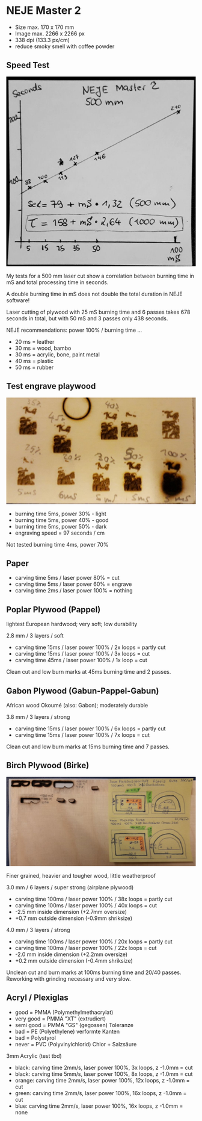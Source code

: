 # NEJE Master 2

* Size max. 170 x 170 mm 
* Image max. 2266 x 2266 px
* 338 dpi (133.3 px/cm)
* reduce smoky smell with coffee powder

## Speed Test

![](test-speed-125x125mm.jpg)

My tests for a 500 mm laser cut show a correlation between burning time in mS and total processing time in seconds.

A double burning time in mS does not double the total duration in NEJE software!

Laser cutting of plywood with 25 mS burning time and 6 passes takes 678 seconds in total, but with 50 mS and 3 passes only 438 seconds.

NEJE recommendations: power 100% / burning time ...
* 20 ms = leather
* 30 ms = wood, bambo
* 30 ms = acrylic, bone, paint metal
* 40 ms = plastic
* 50 ms = rubber

## Test engrave playwood

![](test-engeave-playwood-5ms.jpg)

* burning time 5ms, power 30% - light
* burning time 5ms, power 40% - good
* burning time 5ms, power 50% - dark
* engraving speed = 97 seconds / cm

Not tested burning time 4ms, power 70%

## Paper 

* carving time 5ms / laser power 80% = cut
* carving time 5ms / laser power 60% = engrave
* carving time 2ms / laser power 100% = nothing

## Poplar Plywood (Pappel)

lightest European hardwood; very soft; low durability

2.8 mm / 3 layers / soft
* carving time 15ms / laser power 100% / 2x loops = partly cut
* carving time 15ms / laser power 100% / 3x loops = cut
* carving time 45ms / laser power 100% / 1x loop = cut

Clean cut and low burn marks at 45ms burning time and 2 passes.

## Gabon Plywood (Gabun-Pappel-Gabun)

African wood Okoumé (also: Gabon); moderately durable

3.8 mm / 3 layers / strong
* carving time 15ms / laser power 100% / 6x loops = partly cut
* carving time 15ms / laser power 100% / 7x loops = cut

Clean cut and low burn marks at 15ms burning time and 7 passes.

## Birch Plywood (Birke)

![](birch-birke-3mm6x-4mm3x.jpg)

Finer grained, heavier and tougher wood, little weatherproof

3.0 mm / 6 layers / super strong (airplane plywood)
* carving time 100ms / laser power 100% / 38x loops = partly cut
* carving time 100ms / laser power 100% / 40x loops = cut
* -2.5 mm inside dimension (+2.7mm oversize)
* +0.7 mm outside dimension (-0.9mm shriksize)

4.0 mm / 3 layers / strong
* carving time 100ms / laser power 100% / 20x loops = partly cut
* carving time 100ms / laser power 100% / 22x loops = cut
* -2.0 mm inside dimension (+2.2mm oversize)
* +0.2 mm outside dimension (-0.4mm shriksize)

Unclean cut and burn marks at 100ms burning time and 20/40 passes. Reworking with grinding necessary and very slow.

## Acryl / Plexiglas

* good = PMMA (Polymethylmethacrylat)
* very good = PMMA "XT" (extrudiert)
* semi good = PMMA "GS" (gegossen) Toleranze 
* bad = PE (Polyethylene) verformte Kanten
* bad = Polystyrol
* never = PVC (Polyvinylchlorid) Chlor + Salzsäure

3mm Acrylic (test tbd)

* black: carving time 2mm/s, laser power 100%, 3x loops, z -1.0mm = cut
* black: carving time 5mm/s, laser power 100%, 8x loops, z -1.0mm = cut
* orange: carving time 2mm/s, laser power 100%, 12x loops, z -1.0mm = cut
* green: carving time 2mm/s, laser power 100%, 16x loops, z -1.0mm = cut
* blue: carving time 2mm/s, laser power 100%, 16x loops, z -1.0mm = none

